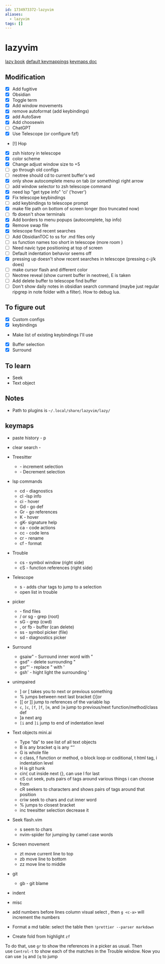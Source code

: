 ```yaml
---
id: 1734973372-lazyvim
aliases:
  - lazyvim
tags: []
---
```


# lazyvim

[lazy book](https://lazyvim-ambitious-devs.phillips.codes/course/chapter-1/)
[default keymappings](https://github.com/LazyVim/LazyVim/blob/d0c366e4d861b848bdc710696d5311dca2c6d540/lua/lazyvim/plugins/extras/editor/fzf.lua#L229)
[keymaps doc](https://www.lazyvim.org/keymaps)

## Modification

- [x] Add fugitive
- [x] Obsidian
- [x] Toggle term
- [x] Add window movements
- [x] remove autoformat (add keybindings)
- [x] add AutoSave
- [x] Add choosewin
- [ ] ChatGPT
- [x] Use Telescope (or configure fzf)
- [!] Hop
- [x] zsh history in telescope
- [x] color scheme
- [x] Change adjust window size to +5
- [ ] go through old configs
- [ ] neotree should cd to current buffer's wd
- [x] only show autocomplete menu on tab (or something) right arrow
- [ ] add window selector to zsh telescope command
- [x] need lsp "get type info" '<leader>ci' ('hover')
- [x] Fix telescope keybindings
- [ ] add keybindings to telescope prompt
- [x] make file path on bottom of screen longer (too truncated now)
- [ ] <leader>fb doesn't show terminals
- [x] Add borders to menu popups (autocomplete, lsp info)
- [x] Remove swap file
- [x] telescope find recent searches
- [ ] Add ObsidianTOC to <leader>ss for .md files only
- [ ] <leader>ss function names too short in telescope (more room )
- [ ] Need navic type positioning at top of screen
- [ ] Default indentation behavior seems off
- [x] pressing up doesn't show recent searches in telescope (pressing c-j/k does)
- [ ] make cursor flash and different color
- [ ] Neotree reveal (show current buffer in neotree), <leader>E is taken
- [ ] Add delete buffer to telescope find buffer
- [ ] Don't show daily notes in obsidian search command (maybe just regular ripgrep in note folder with a filter). How to debug lua.

## To figure out

- [x] Custom configs
- [x] keybindings
- Make list of existing keybindings I'll use
- [x] Buffer selection
- [x] Surround

## To learn

- Seek
- Text object

## Notes
- Path to plugins is `~/.local/share/lazyvim/lazy/`
## keymaps

- paste history - <leader>p
- clear search - <esc>
- Treesitter
  - <C-Space> - increment selection
  - <BS> - Decrement selection
- lsp commands
  - <leader>cd - diagnostics
  - <leader>cl -lsp info
  - <leader>ci - hover
  - Gd - go def
  - Gr - go references
  - K - hover
  - gK- signature help
  - <leader> ca - code actions
  - <leader>cc - code lens
  - <leader>cr - rename
  - <leader>cf - format
- Trouble
  - <leader>cs - symbol window (right side)
  - <leader>cS - function references (right side)
- Telescope
  - s - adds char tags to jump to a selection
  - <c-t> open list in trouble
- picker
  - <leader><leader> - find files
  - <leader>/ or <leader>sg - grep (root)
  - <leader>sG - grep (cwd)
  - <leader>, or <leader>fb - buffer (can delete)
  - <leader>ss - symbol picker (file)
  - <leader>sd - diagnostics picker
- Surround
  - gsaiw" - Surround inner word with "
  - gsd" - delete surrounding "
  - gsr"' - replace " with '
  - gsh' - hight light the surrounding '
- unimpaired
	-  ] or [ takes you to next or previous something
	- % jumps between next last bracket (}]or
	- [[ or ]] jump to references of the variable lsp 
	- `c`, `]c`, `[f`, `]f`, `[m`, and `]m` jump to previous/next function/method/class def
	- ]a next arg
	- `[i` and `]i` jump to end of indentation level
- Text objects mini.ai
	-  Type “da” to see list of all text objects
	- B is any bracket q is any “‘’
	- G is whole file
	- c class, f function or method, o block loop or coditional, t html tag, i indentation level
	- H is git hunk
	- cin{ cut inside next {}, can use l for last
	- cS cut seek, puts pairs of tags around various things i can choose from
	- cR<characters> seekers to characters and shows pairs of tags around that position
	- cr<chars>iw seek to chars and cut inner word
	- % jumps to closest bracket 
	- <c-space> inc treesitter selection <bs> decrease it 
- Seek flash.vim
	- s<chars> seem to chars
	- nvim-spider for jumping by camel case words 
- Screen movement
	- zt move current line to top
	- zb move line to bottom
	- zz move line to middle

- git
  - <leader>gb - git blame
- indent

- misc
 - add numbers before lines column visual select <c-v>, then `g <c-a>` will increment the numbers
 - Format a md table: select the table then `!prettier --parser markdown`
 - Create fold from highlight `zf`

To do that, use `gr` to show the references in a picker as usual. Then use `Control-t` to show each of the matches in the Trouble window. Now you can use `]q` and `[q` to jump
